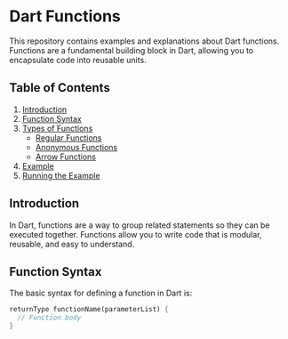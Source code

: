 # Dart Functions

This repository contains examples and explanations about Dart functions. Functions are a fundamental building block in Dart, allowing you to encapsulate code into reusable units.

## Table of Contents

1. [Introduction](#introduction)
2. [Function Syntax](#function-syntax)
3. [Types of Functions](#types-of-functions)
   - [Regular Functions](#regular-functions)
   - [Anonymous Functions](#anonymous-functions)
   - [Arrow Functions](#arrow-functions)
4. [Example](#example)
5. [Running the Example](#running-the-example)

## Introduction

In Dart, functions are a way to group related statements so they can be executed together. Functions allow you to write code that is modular, reusable, and easy to understand.

## Function Syntax

The basic syntax for defining a function in Dart is:

```dart
returnType functionName(parameterList) {
  // Function body
}
